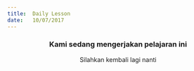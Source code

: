 ```yaml
---
title:  Daily Lesson
date:   10/07/2017
---
```


### <center>Kami sedang mengerjakan pelajaran ini</center>
<center>Silahkan kembali lagi nanti</center>
